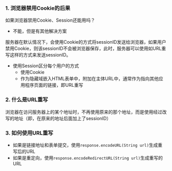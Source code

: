 ### 1. 浏览器禁用Cookie的后果

如果浏览器禁用Cookie、Session还能用吗？

- 不能，但是有其他解决方案

服务器在默认情况下，会使用Cookie的方式将sessionID发送给浏览器，如果用户禁用Cookie，则该sessionID不会被浏览器保存，此时，服务器可以使用如URL重写这样的方式来发送sessionID。

- 使用Session区分每个用户的方式
  - 使用Cookie
  - 作为隐藏域嵌入HTML表单中，附加在主体URL中，通常作为指向其他应用程序页面的链接，即URL重写

### 2. 什么是URL重写

浏览器在访问服务器上的某个地址时，不再使用原来的那个地址，而是使用经过改写的地址（即，在原来的地址后面加上了sessionID）

### 3. 如何使用URL重写

- 如果是链接地址和表单提交，使用`response.encodeURL(String url)`生成重写后的URL
- 如果是重定向，使用`response.encodeRedirectURL(String url)`生成重写的URL